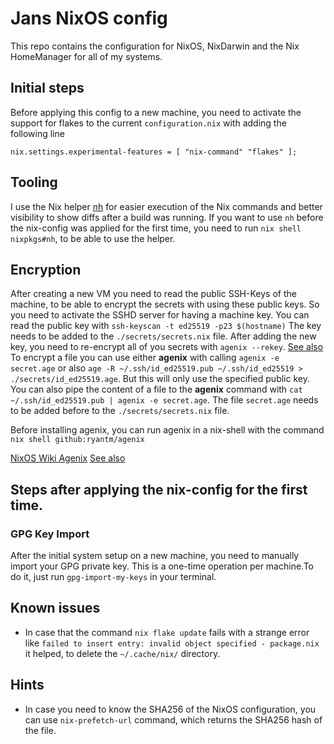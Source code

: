 # Jans NixOS config

This repo contains the configuration for NixOS, NixDarwin and the Nix HomeManager for all of my systems.

## Initial steps

Before applying this config to a new machine, you need to activate the support for flakes to the current `configuration.nix` with adding the following line

`nix.settings.experimental-features = [ "nix-command" "flakes" ];`

## Tooling

I use the Nix helper [nh](https://github.com/viperML/nh) for easier execution of the Nix commands and better visibility to show diffs after a build was running.
If you want to use `nh` before the nix-config was applied for the first time, you need to run `nix shell nixpkgs#nh`, to be able to use the helper.

## Encryption

After creating a new VM you need to read the public SSH-Keys of the machine, to be able to encrypt the secrets with using these public keys. So you need to activate the SSHD server for having a machine key.
You can read the public key with `ssh-keyscan -t ed25519 -p23 $(hostname)` The key needs to be added to the `./secrets/secrets.nix` file. After adding the new key, you need to re-encrypt all of you secrets with `agenix --rekey`. [See also](https://github.com/ryantm/agenix?tab=readme-ov-file#rekeying)
To encrypt a file you can use either **agenix** with calling `agenix -e secret.age` or also `age -R ~/.ssh/id_ed25519.pub ~/.ssh/id_ed25519 > ./secrets/id_ed25519.age`. But this will only use the specified public key.
You can also pipe the content of a file to the **agenix** command with `cat ~/.ssh/id_ed25519.pub | agenix -e secret.age`. The file `secret.age` needs to be added before to the `./secrets/secrets.nix` file.

Before installing agenix, you can run agenix in a nix-shell with the command `nix shell github:ryantm/agenix`

[NixOS Wiki Agenix](https://nixos.wiki/wiki/Agenix)
[See also](https://jonascarpay.com/posts/2021-07-27-agenix.html)

## Steps after applying the nix-config for the first time.

### GPG Key Import

After the initial system setup on a new machine, you need to manually import your GPG private key. This is a one-time operation per machine.To do it, just run `gpg-import-my-keys` in your terminal.

## Known issues

- In case that the command `nix flake update` fails with a strange error like `failed to insert entry: invalid object specified - package.nix` it helped, to delete the `~/.cache/nix/` directory.

## Hints

- In case you need to know the SHA256 of the NixOS configuration, you can use `nix-prefetch-url` command, which returns the SHA256 hash of the file.
